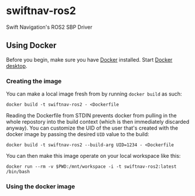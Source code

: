 # swiftnav-ros2
Swift Navigation's ROS2 SBP Driver

## Using Docker

Before you begin, make sure you have [Docker](https://docs.docker.com/docker-for-mac/install/) installed.
Start [Docker desktop](https://docs.docker.com/docker-for-mac/).

### Creating the image
You can make a local image fresh from by running `docker build` as such:

    docker build -t swiftnav-ros2 - <Dockerfile

Reading the Dockerfile from STDIN prevents docker from pulling in the whole
repostory into the build context (which is then immediately discarded anyway).
You can customize the UID of the user that's created with the docker image
by passing the desired `UID` value to the build:

    docker build -t swiftnav-ros2 --build-arg UID=1234 - <Dockerfile

You can then make this image operate on your local workspace like this:

    docker run --rm -v $PWD:/mnt/workspace -i -t swiftnav-ros2:latest /bin/bash

### Using the docker image

